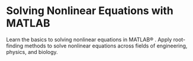# Solving Nonlinear Equations with MATLAB
Learn the basics to solving nonlinear equations in MATLAB® . Apply root-finding methods to solve nonlinear equations across fields of engineering, physics, and biology.
